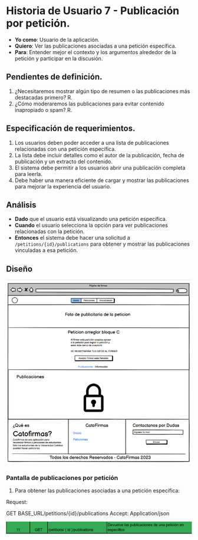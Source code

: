 # Historia de Usuario 7 - Publicación por petición.

- **Yo como**: Usuario de la aplicación.
- **Quiero**: Ver las publicaciones asociadas a una petición específica.
- **Para**: Entender mejor el contexto y los argumentos alrededor de la petición y participar en la discusión.

## Pendientes de definición.

1. ¿Necesitaremos mostrar algún tipo de resumen o las publicaciones más destacadas primero?
   R.
2. ¿Cómo moderaremos las publicaciones para evitar contenido inapropiado o spam?
   R.

## Especificación de requerimientos.

1. Los usuarios deben poder acceder a una lista de publicaciones relacionadas con una petición específica.
2. La lista debe incluir detalles como el autor de la publicación, fecha de publicación y un extracto del contenido.
3. El sistema debe permitir a los usuarios abrir una publicación completa para leerla.
4. Debe haber una manera eficiente de cargar y mostrar las publicaciones para mejorar la experiencia del usuario.

## Análisis

- **Dado** que el usuario está visualizando una petición específica.
- **Cuando** el usuario selecciona la opción para ver publicaciones relacionadas con la petición.
- **Entonces** el sistema debe hacer una solicitud a `/petitions/{id}/publications` para obtener y mostrar las publicaciones vinculadas a esa petición.

## Diseño

![Alt text](/historias/pantallas/sign_publications_page.png)

### Pantalla de publicaciones por petición

1. Para obtener las publicaciones asociadas a una petición específica:

Request:

GET BASE_URL/petitions/{id}/publications
Accept: Application/json

![Alt text](/historias/pantallas/API_11_publications_page.png)
